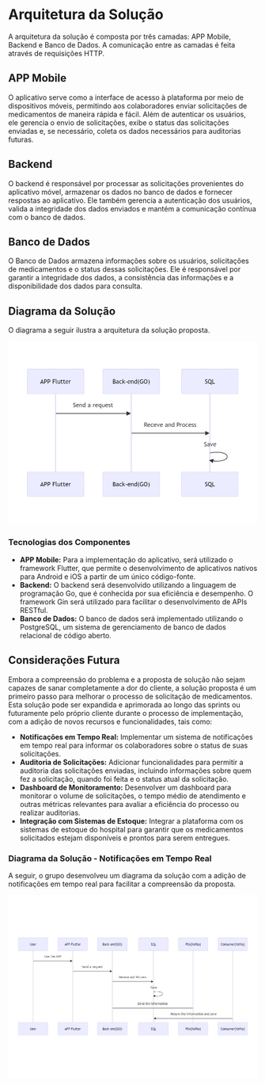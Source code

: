 # Arquitetura da Solução

A arquitetura da solução é composta por três camadas: APP Mobile, Backend e Banco de Dados. A comunicação entre as camadas é feita através de requisições HTTP.

## APP Mobile

O aplicativo serve como a interface de acesso à plataforma por meio de dispositivos móveis, permitindo aos colaboradores enviar solicitações de medicamentos de maneira rápida e fácil. Além de autenticar os usuários, ele gerencia o envio de solicitações, exibe o status das solicitações enviadas e, se necessário, coleta os dados necessários para auditorias futuras.

## Backend

O backend é responsável por processar as solicitações provenientes do aplicativo móvel, armazenar os dados no banco de dados e fornecer respostas ao aplicativo. Ele também gerencia a autenticação dos usuários, valida a integridade dos dados enviados e mantém a comunicação contínua com o banco de dados.

## Banco de Dados

O Banco de Dados armazena informações sobre os usuários, solicitações de medicamentos e o status dessas solicitações. Ele é responsável por garantir a integridade dos dados, a consistência das informações e a disponibilidade dos dados para consulta.

## Diagrama da Solução

O diagrama a seguir ilustra a arquitetura da solução proposta.

![alt text](../../../static/img/diagrama-solucao.png)

### Tecnologias dos Componentes

- **APP Mobile:** Para a implementação do aplicativo, será utilizado o framework Flutter, que permite o desenvolvimento de aplicativos nativos para Android e iOS a partir de um único código-fonte.
- **Backend:** O backend será desenvolvido utilizando a linguagem de programação Go, que é conhecida por sua eficiência e desempenho. O framework Gin será utilizado para facilitar o desenvolvimento de APIs RESTful.
- **Banco de Dados:** O banco de dados será implementado utilizando o PostgreSQL, um sistema de gerenciamento de banco de dados relacional de código aberto.
  

## Considerações Futura

Embora a compreensão do problema e a proposta de solução não sejam capazes de sanar completamente a dor do cliente, a solução proposta é um primeiro passo para melhorar o processo de solicitação de medicamentos. Esta solução pode ser expandida e aprimorada ao longo das sprints ou futuramente pelo próprio cliente durante o processo de implementação, com a adição de novos recursos e funcionalidades, tais como:

- **Notificações em Tempo Real:** Implementar um sistema de notificações em tempo real para informar os colaboradores sobre o status de suas solicitações.
- **Auditoria de Solicitações:** Adicionar funcionalidades para permitir a auditoria das solicitações enviadas, incluindo informações sobre quem fez a solicitação, quando foi feita e o status atual da solicitação.
- **Dashboard de Monitoramento:** Desenvolver um dashboard para monitorar o volume de solicitações, o tempo médio de atendimento e outras métricas relevantes para avaliar a eficiência do processo ou realizar auditorias.
- **Integração com Sistemas de Estoque:** Integrar a plataforma com os sistemas de estoque do hospital para garantir que os medicamentos solicitados estejam disponíveis e prontos para serem entregues.
  

### Diagrama da Solução - Notificações em Tempo Real

A seguir, o grupo desenvolveu um diagrama da solução com a adição de notificações em tempo real para facilitar a compreensão da proposta.

![alt text](../../../static/img/diagrama-solucao-v2.png)